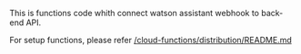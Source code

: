 This is functions code whith connect watson assistant webhook to back-end API.

For setup functions, please refer 
[/cloud-functions/distribution/README.md]()